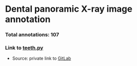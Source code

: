 # Dental panoramic X-ray image annotation

### Total annotations: 107
### Link to [teeth.py](https://github.com/er1czz/dental_panoramic_annotation/blob/443fef6d71ac13c6de851a70cc7b1d7e433a06ae/teeth.py)
- Source: private link to [GitLab](https://gitlab.healthcareit.net/ArtificialIntelligence/maskrcnn/-/blob/master/samples/teeth/teeth.py)

